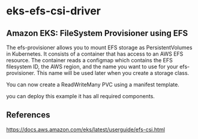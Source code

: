 # eks-efs-csi-driver


## Amazon EKS: FileSystem Provisioner using EFS
The efs-provisioner allows you to mount EFS storage as PersistentVolumes in Kubernetes. It consists of a container that has access to an AWS EFS resource. The container reads a configmap which contains the EFS filesystem ID, the AWS region, and the name you want to use for your efs-provisioner. This name will be used later when you create a storage class.

You can now create a ReadWriteMany PVC using a manifest template.

you can deploy this example it has all required components.



## References

https://docs.aws.amazon.com/eks/latest/userguide/efs-csi.html
